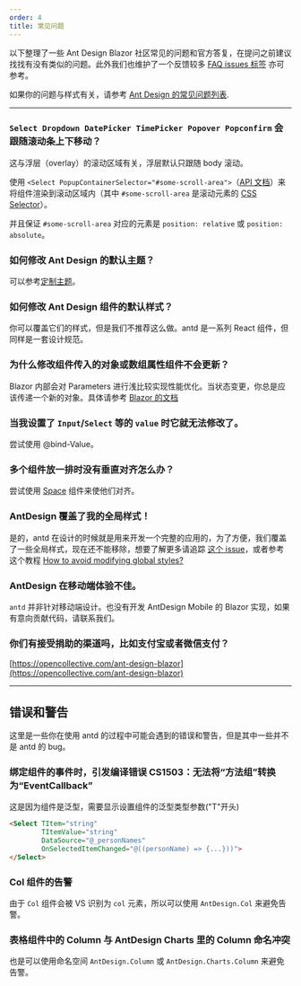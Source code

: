 ```yaml
---
order: 4
title: 常见问题
---
```


以下整理了一些 Ant Design Blazor 社区常见的问题和官方答复，在提问之前建议找找有没有类似的问题。此外我们也维护了一个反馈较多 [FAQ issues 标签](https://github.com/ant-design-blazor/ant-design-blazor/labels/%F0%9F%8C%9F%20Q&A) 亦可参考。

如果你的问题与样式有关，请参考 [Ant Design 的常见问题列表](https://ant.design/docs/react/faq-cn).

---

### `Select Dropdown DatePicker TimePicker Popover Popconfirm` 会跟随滚动条上下移动？

这与浮层（overlay）的滚动区域有关，浮层默认只跟随 body 滚动。

使用 `<Select PopupContainerSelector="#some-scroll-area">`（[API 文档](https://antblazor.com/zh-CN/components/select#API)）来将组件渲染到滚动区域内（其中 `#some-scroll-area` 是滚动元素的 [CSS Selector](https://developer.mozilla.org/docs/Web/CSS/CSS_Selectors)）。

并且保证 `#some-scroll-area` 对应的元素是 `position: relative` 或 `position: absolute`。

### 如何修改 Ant Design 的默认主题？

可以参考[定制主题](https://ant.design/docs/react/customize-theme)。

### 如何修改 Ant Design 组件的默认样式？

你可以覆盖它们的样式，但是我们不推荐这么做。antd 是一系列 React 组件，但同样是一套设计规范。

### 为什么修改组件传入的对象或数组属性组件不会更新？

Blazor 内部会对 Parameters 进行浅比较实现性能优化。当状态变更，你总是应该传递一个新的对象。具体请参考 [Blazor 的文档](https://docs.microsoft.com/zh-cn/aspnet/core/blazor/components/lifecycle?view=aspnetcore-3.1&WT.mc_id=DT-MVP-5003987#after-parameters-are-set-onparameterssetasync)

### 当我设置了 `Input`/`Select` 等的 `value` 时它就无法修改了。

尝试使用 @bind-Value。

### 多个组件放一排时没有垂直对齐怎么办？

尝试使用 [Space](https://antblazor.com/components/space) 组件来使他们对齐。

### AntDesign 覆盖了我的全局样式！

是的，antd 在设计的时候就是用来开发一个完整的应用的，为了方便，我们覆盖了一些全局样式，现在还不能移除，想要了解更多请追踪 [这个 issue](https://github.com/ant-design/ant-design/issues/4331)，或者参考这个教程 [How to avoid modifying global styles?](/docs/react/customize-theme#How-to-avoid-modifying-global-styles)

### AntDesign 在移动端体验不佳。

`antd` 并非针对移动端设计。也没有开发 AntDesign Mobile 的 Blazor 实现，如果有意向贡献代码，请联系我们。

### 你们有接受捐助的渠道吗，比如支付宝或者微信支付？

[https://opencollective.com/ant-design-blazor](https://opencollective.com/ant-design-blazor)

---

## 错误和警告

这里是一些你在使用 antd 的过程中可能会遇到的错误和警告，但是其中一些并不是 antd 的 bug。

### 绑定组件的事件时，引发编译错误 CS1503：无法将“方法组”转换为“EventCallback”

这是因为组件是泛型，需要显示设置组件的泛型类型参数("T"开头)

```html
<Select TItem="string"
        TItemValue="string"
        DataSource="@_personNames"
        OnSelectedItemChanged="@((personName) => {...}))">
</Select>
```

### Col 组件的告警

由于 `Col` 组件会被 VS 识别为 `col` 元素，所以可以使用 `AntDesign.Col` 来避免告警。

### 表格组件中的 Column 与 AntDesign Charts 里的 Column 命名冲突

也是可以使用命名空间 `AntDesign.Column` 或 `AntDesign.Charts.Column` 来避免告警。

